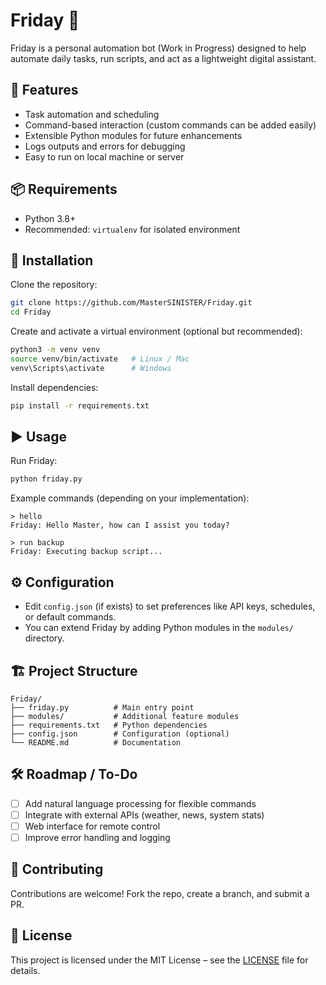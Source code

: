 # Friday 🤖
Friday is a personal automation bot (Work in Progress) designed to help automate daily tasks, run scripts, and act as a lightweight digital assistant.

## 🚀 Features
- Task automation and scheduling  
- Command-based interaction (custom commands can be added easily)  
- Extensible Python modules for future enhancements  
- Logs outputs and errors for debugging  
- Easy to run on local machine or server  

## 📦 Requirements
- Python 3.8+  
- Recommended: `virtualenv` for isolated environment  

## 🔧 Installation

Clone the repository:  
```bash
git clone https://github.com/MasterSINISTER/Friday.git
cd Friday
```

Create and activate a virtual environment (optional but recommended):  
```bash
python3 -m venv venv
source venv/bin/activate   # Linux / Mac
venv\Scripts\activate      # Windows
```

Install dependencies:  
```bash
pip install -r requirements.txt
```

## ▶️ Usage

Run Friday:  
```bash
python friday.py
```

Example commands (depending on your implementation):  
```text
> hello
Friday: Hello Master, how can I assist you today?

> run backup
Friday: Executing backup script...
```

## ⚙️ Configuration
- Edit `config.json` (if exists) to set preferences like API keys, schedules, or default commands.  
- You can extend Friday by adding Python modules in the `modules/` directory.  

## 🏗️ Project Structure
```
Friday/
├── friday.py          # Main entry point
├── modules/           # Additional feature modules
├── requirements.txt   # Python dependencies
├── config.json        # Configuration (optional)
└── README.md          # Documentation
```

## 🛠️ Roadmap / To-Do
- [ ] Add natural language processing for flexible commands  
- [ ] Integrate with external APIs (weather, news, system stats)  
- [ ] Web interface for remote control  
- [ ] Improve error handling and logging  

## 🤝 Contributing
Contributions are welcome! Fork the repo, create a branch, and submit a PR.  

## 📄 License
This project is licensed under the MIT License – see the [LICENSE](LICENSE) file for details.  

